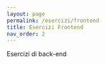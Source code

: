 ```yaml
---
layout: page
permalink: /esercizi/frontend
title: Esercizi Frontend
nav_order: 2
---
```

Esercizi di back-end